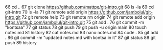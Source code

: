 66 cd ..
67 git clone https://github.com/mattpe/git-intro.git
68 ls -la
69 cd git-intro
70 ls -la
71 git remote add origin https://github.com/jambolul/git-intro.git
72 git remote help
73 git remote rm origin
74 git remote add origin https://github.com/jambolul/git-intro.git
75 git add .
76 git commit -m "kontsaa"
77 git status
78 git push
79 git push -u origin main
80 touch notes.md
81 history
82 cat notes.md
83 nano notes.md
84 code .
85 git add .
86 git commit -m "updated notes.md with kontsa in it"
87 git status
88 git push
89 history
